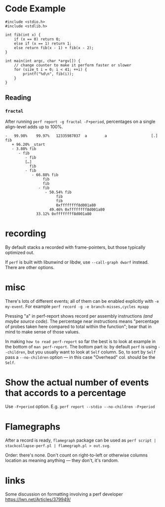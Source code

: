# Code Example

```
#include <stdio.h>
#include <stdlib.h>

int fib(int x) {
    if (x == 0) return 0;
    else if (x == 1) return 1;
    else return fib(x - 1) + fib(x - 2);
}

int main(int argc, char *argv[]) {
    // change counter to make it perform faster or slower
    for (size_t i = 0; i < 41; ++i) {
        printf("%d\n", fib(i));
    }
}
```

## Reading

### `fractal`

After running `perf report -g fractal -F+period`, percentages on a single align-level adds up to 100%.

```
-   99.98%    99.97%   12335987037  a        a                    [.] fib
   + 96.20% _start
   - 3.80% fib
      - fib
         - fib
         […]
           fib
         - fib
            - 66.88% fib
                 fib
                 fib
               - fib
                  - 50.54% fib
                       fib
                       fib
                       0xffffffff8d001a80
                    49.46% 0xffffffff8d001a80
              33.12% 0xffffffff8d001a80
```

# recording

By default stacks a recorded with frame-pointers, but those typically optimized out.

If `perf` is built with libunwind or libdw, use `--call-graph dwarf` instead. There are other options.

# misc

There's lots of different events; all of them can be enabled explicitly with `-e my-event`. For example `perf record -g -e branch-misses,cycles myapp`

Pressing "a" in perf-report shows record per assembly instructions *(and maybe source code)*. The percentage near instructions means "percentage of probes taken here compared to total within the function"; bear that in mind to make sense of those values.

In making `how to read perf-report` so far the best is to look at example in the bottom of `man perf-report`. The bottom part is: by default `perf` is using `--children`, but you usually want to look at `Self` column. So, to sort by `Self` pass a `--no-children` option — in this case "Overhead" col. should be the `Self`.

# Show the actual number of events that accords to a percentage

Use `-F+period` option. E.g. `perf report --stdio --no-children -F+period`

# Flamegraphs

After a record is ready, `flamegraph` package can be used as `perf script | stackcollapse-perf.pl | flamegraph.pl > out.svg`.

Order: there's none. Don't count on right-to-left or otherwise columns location as meaning anything — they don't, it's random.

# links

Some discussion on formatting involving a perf developer https://lwn.net/Articles/379949/

